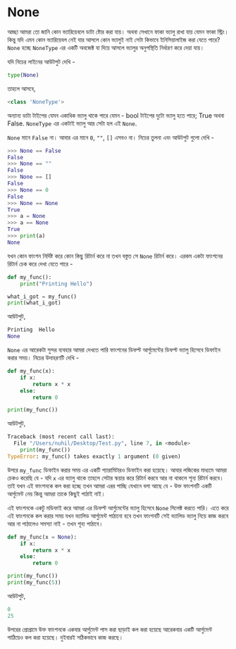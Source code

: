 # None

আচ্ছা আমরা তো জানি কোন ভ্যারিয়েবলে ডাটা ষ্টোর করা যায়। অথবা সেখানে ফাকা ভ্যালু রাখা যায় যেমন ফাকা স্ট্রিং। কিন্তু যদি এমন কোন ভ্যারিয়েবল নেই যার আসলে কোন ভ্যালুই নাই সেটা কিভাবে ইনিসিয়ালাইজ করা যেতে পারে? `None` হচ্ছে `NoneType` এর একটি অবজেক্ট যা দিয়ে আসলে ভ্যালুর অনুপস্থিতি নির্ধারণ করে দেয়া যায়।

যদি নিচের লাইনের আউটপুট দেখি -

```python
type(None)
```

তাহলে আসবে,

```python
<class 'NoneType'>
```

অন্যান্য ডাটা টাইপের যেমন একাধিক ভ্যালু থাকে পারে যেমন - bool টাইপের দুটো ভ্যালু হতে পারে; True অথবা False. `NoneType` এর একটাই ভ্যালু আর সেটা হল এই `None`.

`None` মানে `False` না। আবার এর মানে `0`, `""`, `[]` এসবও না। নিচের তুলনা এবং আউটপুট গুলো দেখি -

```python
>>> None == False
False
>>> None == ""
False
>>> None == []
False
>>> None == 0
False
>>> None == None
True
>>> a = None
>>> a == None
True
>>> print(a)
None
```

যখন কোন ফাংশন নির্দিষ্ট করে কোন কিছু রিটার্ন করে না তখন বস্তুত সে `None` রিটার্ন করে। এরকম একটা ফাংশনের রিটার্ন চেক করে দেখা যেতে পারে -

```python
def my_func():
    print("Printing Hello")

what_i_got = my_func()
print(what_i_got)
```

আউটপুট,

```python
Printing  Hello
None
```

`None` এর আরেকটা সুন্দর ব্যবহার আমরা দেখতে পারি ফাংশনের ডিফল্ট আর্গুমেন্টের ডিফল্ট ভ্যালু হিসেবে ডিফাইন করার সময়। নিচের উদাহরণটি দেখি -

```python
def my_func(x):
    if x:
        return x * x
    else:
        return 0

print(my_func())
```

আউটপুট,

```python
Traceback (most recent call last):
  File "/Users/nuhil/Desktop/Test.py", line 7, in <module>
    print(my_func())
TypeError: my_func() takes exactly 1 argument (0 given)
```

উপরে `my_func` ডিফাইন করার সময় এর একটি প্যারামিটারও ডিফাইন করা হয়েছে। আবার লজিকের মাধ্যমে আমরা চেকও করেছি যে - যদি `x` এর ভ্যালু থাকে তাহলে সেটার স্কয়ার করে রিটার্ন করবে আর না থাকলে শূন্য রিটার্ন করবে। তাই যখন এই ফাংশনকে কল করা হচ্ছে তখন আমরা এরর পাচ্ছি যেখানে বলা আছে যে - উক্ত ফাংশনটি একটি আর্গুমেন্ট নেয় কিন্তু আমরা তাকে কিছুই পাঠাই নাই।

এই ফাংশনকে একটু মডিফাই করে আমরা এর ডিফল্ট আর্গুমেন্টের ভ্যালু হিসেবে `None` সিলেক্ট করতে পারি। এতে করে এই ফাংশনকে কল করার সময় যখন ভ্যালিড আর্গুমেন্ট পাঠানো হবে তখন ফাংশনটি সেই ভ্যালিড ভ্যালু নিয়ে কাজ করবে আর না পাঠালেও সমস্যা নাই - তখন শূন্য পাঠাবে।

```python
def my_func(x = None):
    if x:
        return x * x
    else:
        return 0

print(my_func())
print(my_func(5))
```

আউটপুট,

```python
0
25
```

উপরের প্রোগ্রামে উক্ত ফাংশনকে একবার আর্গুমেন্ট পাস করা ছাড়াই কল করা হয়েছে আরেকবার একটি আর্গুমেন্ট পাঠিয়েও কল করা হয়েছে। দুইবারই সঠিকভাবে কাজ করছে।

